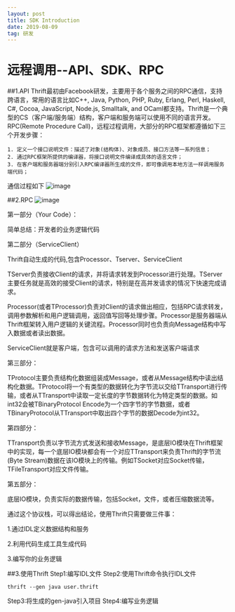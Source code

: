 ```yaml
---
layout: post
title: SDK Introduction
date: 2019-08-09 
tag: 研发
---
```


# 远程调用--API、SDK、RPC

##1.API
Thrift最初由Facebook研发，主要用于各个服务之间的RPC通信，支持跨语言，常用的语言比如C++, Java, Python, PHP, Ruby, Erlang, Perl, Haskell, C#, Cocoa, JavaScript, Node.js, Smalltalk, and OCaml都支持。Thrift是一个典型的CS（客户端/服务端）结构，客户端和服务端可以使用不同的语言开发。
RPC(Remote Procedure Call)，远程过程调用，大部分的RPC框架都遵循如下三个开发步骤：
```
1. 定义一个接口说明文件：描述了对象(结构体)、对象成员、接口方法等一系列信息；
2. 通过RPC框架所提供的编译器，将接口说明文件编译成具体的语言文件；
3. 在客户端和服务器端分别引入RPC编译器所生成的文件，即可像调用本地方法一样调用服务端代码；
```
通信过程如下
![image](https://img-blog.csdn.net/20170207141803075?watermark/2/text/aHR0cDovL2Jsb2cuY3Nkbi5uZXQvbGloYW8yMQ==/font/5a6L5L2T/fontsize/400/fill/I0JBQkFCMA==/dissolve/70/gravity/SouthEast)

##2.RPC
![image](https://images2017.cnblogs.com/blog/1167080/201708/1167080-20170815134327975-1466613495.png)

第一部分（Your Code）：

简单总结：开发者的业务逻辑代码

 

第二部分（ServiceClient）

Thrift自动生成的代码,包含Processor、Tserver、ServiceClient

TServer负责接收Client的请求，并将请求转发到Processor进行处理。TServer主要任务就是高效的接受Client的请求，特别是在高并发请求的情况下快速完成请求。

Processor(或者TProcessor)负责对Client的请求做出相应，包括RPC请求转发，调用参数解析和用户逻辑调用，返回值写回等处理步骤。Processor是服务器端从Thrift框架转入用户逻辑的关键流程。Processor同时也负责向Message结构中写入数据或者读出数据。

ServiceClient就是客户端，包含可以调用的请求方法和发送客户端请求

第三部分：

TProtocol主要负责结构化数据组装成Message，或者从Message结构中读出结构化数据。TProtocol将一个有类型的数据转化为字节流以交给TTransport进行传输，或者从TTransport中读取一定长度的字节数据转化为特定类型的数据。如int32会被TBinaryProtocol Encode为一个四字节的字节数据，或者TBinaryProtocol从TTransport中取出四个字节的数据Decode为int32。

 

第四部分：

TTransport负责以字节流方式发送和接收Message，是底层IO模块在Thrift框架中的实现，每一个底层IO模块都会有一个对应TTransport来负责Thrift的字节流(Byte Stream)数据在该IO模块上的传输。例如TSocket对应Socket传输，TFileTransport对应文件传输。

 

第五部分：

底层IO模块，负责实际的数据传输，包括Socket，文件，或者压缩数据流等。

 

通过这个协议栈，可以得出结论，使用Thrift只需要做三件事：

1.通过IDL定义数据结构和服务

2.利用代码生成工具生成代码

3.编写你的业务逻辑

##3.使用Thrift
Step1:编写IDL文件
Step2:使用Thrift命令执行IDL文件
```
thrift --gen java user.thrift
```
Step3:将生成的gen-java引入项目
Step4:编写业务逻辑